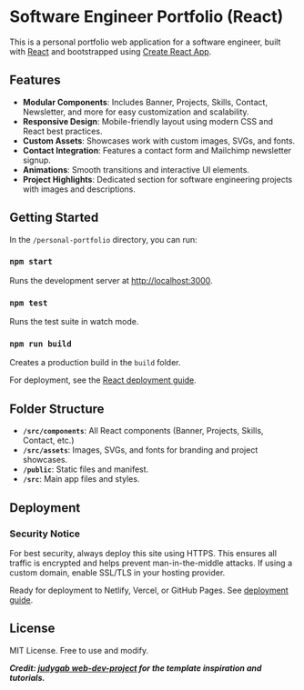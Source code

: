 
# Software Engineer Portfolio (React)

This is a personal portfolio web application for a software engineer, built with [React](https://react.dev/) and bootstrapped using [Create React App](https://github.com/facebook/create-react-app).

## Features

- **Modular Components**: Includes Banner, Projects, Skills, Contact, Newsletter, and more for easy customization and scalability.
- **Responsive Design**: Mobile-friendly layout using modern CSS and React best practices.
- **Custom Assets**: Showcases work with custom images, SVGs, and fonts.
- **Contact Integration**: Features a contact form and Mailchimp newsletter signup.
- **Animations**: Smooth transitions and interactive UI elements.
- **Project Highlights**: Dedicated section for software engineering projects with images and descriptions.

## Getting Started

In the `/personal-portfolio` directory, you can run:

### `npm start`

Runs the development server at [http://localhost:3000](http://localhost:3000).

### `npm test`

Runs the test suite in watch mode.

### `npm run build`

Creates a production build in the `build` folder.

For deployment, see the [React deployment guide](https://facebook.github.io/create-react-app/docs/deployment).

## Folder Structure

- **`/src/components`**: All React components (Banner, Projects, Skills, Contact, etc.)
- **`/src/assets`**: Images, SVGs, and fonts for branding and project showcases.
- **`/public`**: Static files and manifest.
- **`/src`**: Main app files and styles.

## Deployment

### Security Notice

For best security, always deploy this site using HTTPS. This ensures all traffic is encrypted and helps prevent man-in-the-middle attacks. If using a custom domain, enable SSL/TLS in your hosting provider.

Ready for deployment to Netlify, Vercel, or GitHub Pages. See [deployment guide](https://facebook.github.io/create-react-app/docs/deployment).

## License

MIT License. Free to use and modify.

***Credit: [judygab web-dev-project](https://github.com/judygab/web-dev-projects.git) for the template inspiration and tutorials.***
